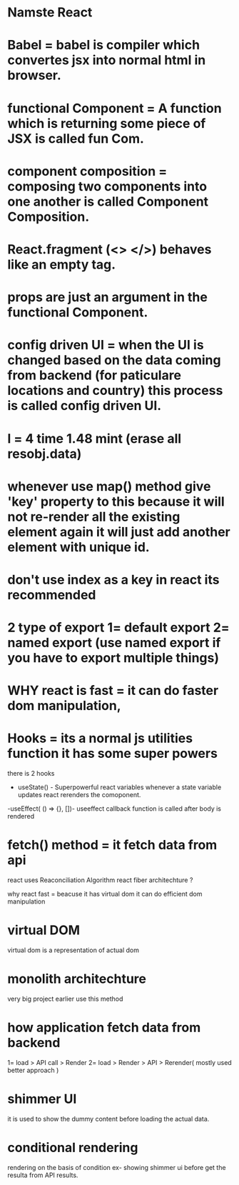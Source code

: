 # Namste React

# Babel = babel is compiler which convertes jsx into normal html in browser.

# functional Component = A function which is returning some piece of JSX is called fun Com.

# component composition = composing two components into one another is called Component Composition.

# React.fragment (<> </>) behaves like an empty tag.

# props are just an argument in the functional Component.

# config driven UI = when the UI is changed based on the data coming from backend (for paticulare locations and country) this process is called config driven UI.

# l = 4 time 1.48 mint (erase all resobj.data)

# whenever use map() method give 'key' property to this because it will not re-render all the existing element again it will just add another element with unique id.

# don't use index as a key in react its recommended

# 2 type of export 1= default export 2= named export (use named export if you have to export multiple things)

# WHY react is fast = it can do faster dom manipulation,

# Hooks = its a normal js utilities function it has some super powers

there is 2 hooks

- useState() - Superpowerful react variables
  whenever a state variable updates react rerenders the comoponent.

-useEffect( () => {}, [])- useeffect callback function is called after body is rendered

# fetch() method = it fetch data from api

react uses Reaconciliation Algorithm
react fiber architechture ?

why react fast = beacuse it has virtual dom it can do efficient dom manipulation

# virtual DOM

virtual dom is a representation of actual dom

# monolith architechture

very big project earlier use this method

# how application fetch data from backend

1= load > API call > Render
2= load > Render > API > Rerender( mostly used better approach )

# shimmer UI

it is used to show the dummy content before loading the actual data.

# conditional rendering

rendering on the basis of condition ex- showing shimmer ui before get the resulta from API results.
